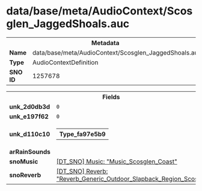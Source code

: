 <h1>data/base/meta/AudioContext/Scosglen_JaggedShoals.auc</h1><table><tr><th colspan="100%">Metadata</th></tr><tr><td><b>Name</b></td><td>data/base/meta/AudioContext/Scosglen_JaggedShoals.auc</td></tr><tr><td><b>Type</b></td><td>AudioContextDefinition</td></tr><tr><td><b>SNO ID</b></td><td>1257678</td></tr></table>

<table><tr><th colspan="100%">Fields</th></tr><tr><td><b>unk_2d0db3d</b></td><td><code>0</code></td></tr><tr><td><b>unk_e197f62</b></td><td><code>0</code></td></tr><tr><td><b>unk_d110c10</b></td><td><table><tr><th colspan="100%">Type_fa97e5b9</th></tr></table>

</td></tr><tr><td><b>arRainSounds</b></td><td></td></tr><tr><td><b>snoMusic</b></td><td><a href="..\Music\Music_Scosglen_Coast.mus">[DT_SNO] Music: "Music_Scosglen_Coast"</a></td></tr><tr><td><b>snoReverb</b></td><td><a href="..\Reverb\Reverb_Generic_Outdoor_Slapback_Region_Scosglen.rev">[DT_SNO] Reverb: "Reverb_Generic_Outdoor_Slapback_Region_Scosglen"</a></td></tr></table>

